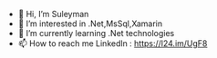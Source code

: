 - 👋 Hi, I’m Suleyman
- 👀 I’m interested in .Net,MsSql,Xamarin
- 🌱 I’m currently learning .Net technologies
- 📫 How to reach me 
   Linkedln : https://l24.im/UgF8

<!---
SuleymanOzdemr/SuleymanOzdemr is a ✨ special ✨ repository because its `README.md` (this file) appears on your GitHub profile.
You can click the Preview link to take a look at your changes.
--->
